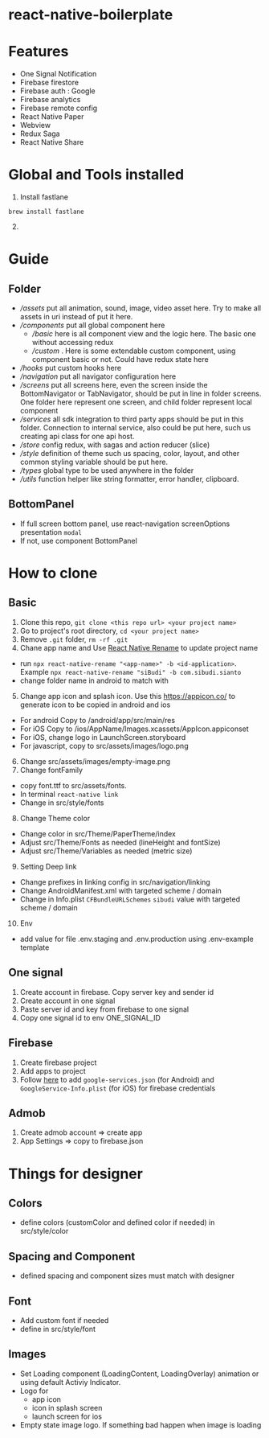 # react-native-boilerplate

# Features
- One Signal Notification
- Firebase firestore
- Firebase auth : Google
- Firebase analytics
- Firebase remote config
- React Native Paper
- Webview
- Redux Saga
- React Native Share

# Global and Tools installed
1. Install fastlane
```
brew install fastlane
```
2. 

# Guide
## Folder
- */assets* put all animation, sound, image, video asset here. Try to make all assets in uri instead of put it here.
- */components* put all global component here
  - */basic* here is all component view and the logic here. The basic one without accessing redux
  - */custom* . Here is some extendable custom component, using component basic or not. Could have redux state here
- */hooks* put custom hooks here
- */navigation* put all navigator configuration here
- */screens* put all screens here, even the screen inside the BottomNavigator or TabNavigator, should be put in line in folder screens. One folder here represent one screen, and child folder represent local component
- */services* all sdk integration to third party apps should be put in this folder. Connection to internal service, also could be put here, such us creating api class for one api host.
- */store* config redux, with sagas and action reducer (slice)
- */style* definition of theme such us spacing, color, layout, and other common styling variable should be put here.
- */types* global type to be used anywhere in the folder
- */utils* function helper like string formatter, error handler, clipboard.
## BottomPanel
- If full screen bottom panel, use react-navigation screenOptions presentation `modal`
- If not, use component BottomPanel

# How to clone
## Basic
1. Clone this repo, `git clone <this repo url> <your project name>`
2. Go to project's root directory, `cd <your project name>`
3. Remove `.git` folder, `rm -rf .git`
4. Chane app name and Use [React Native Rename](https://github.com/junedomingo/react-native-rename) to update project name
  - run `npx react-native-rename "<app-name>" -b <id-application>`. Example `npx react-native-rename "siBudi" -b com.sibudi.sianto`
  - change folder name in android to match with <id-application>
5. Change app icon and splash icon. Use this https://appicon.co/ to generate icon to be copied in android and ios
- For android Copy to /android/app/src/main/res
- For iOS Copy to /ios/AppName/Images.xcassets/AppIcon.appiconset
- For iOS, change logo in LaunchScreen.storyboard
- For javascript, copy to src/assets/images/logo.png
6. Change src/assets/images/empty-image.png
7. Change fontFamily
  - copy font.ttf to src/assets/fonts.
  - In terminal `react-native link`
  - Change in src/style/fonts
8. Change Theme color
  - Change color in src/Theme/PaperTheme/index
  - Adjust src/Theme/Fonts as needed (lineHeight and fontSize)
  - Adjust src/Theme/Variables as needed (metric size)
9. Setting Deep link
  - Change prefixes in linking config in src/navigation/linking
  - Change AndroidManifest.xml with targeted scheme / domain
  - Change in Info.plist `CFBundleURLSchemes` `sibudi` value with targeted scheme / domain
10. Env
  - add value for file .env.staging and .env.production using .env-example template

## One signal
1. Create account in firebase. Copy server key and sender id
2. Create account in one signal
3. Paste server id and key from firebase to one signal
4. Copy one signal id to env ONE_SIGNAL_ID

## Firebase
1. Create firebase project
2. Add apps to project
3. Follow [here](https://rnfirebase.io/) to add `google-services.json` (for Android) and `GoogleService-Info.plist` (for iOS) for firebase credentials

## Admob
1. Create admob account => create app
2. App Settings => copy to firebase.json

# Things for designer
## Colors
- define colors (customColor and defined color if needed) in src/style/color
## Spacing and Component
- defined spacing and component sizes must match with designer
## Font
- Add custom font if needed
- define in src/style/font
## Images
- Set Loading component (LoadingContent, LoadingOverlay) animation or using default Activiy Indicator.
- Logo for
  - app icon
  - icon in splash screen
  - launch screen for ios
- Empty state image logo. If something bad happen when image is loading